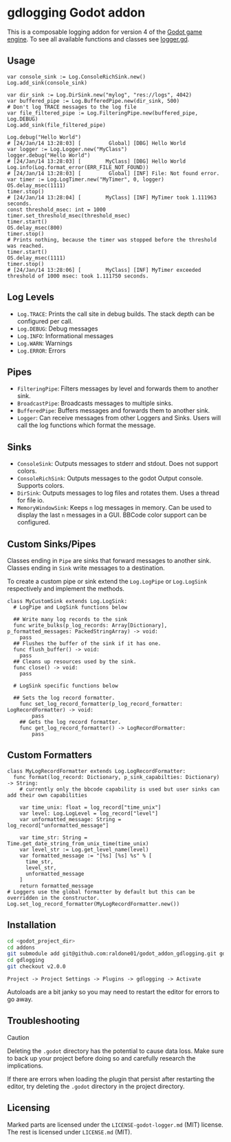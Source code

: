 # gdlogging Godot addon

This is a composable logging addon for version 4 of the [Godot game engine](https://godotengine.org/).
To see all available functions and classes see [logger.gd](funcs/logger.gd).

## Usage

```gdscript
var console_sink := Log.ConsoleRichSink.new()
Log.add_sink(console_sink)

var dir_sink := Log.DirSink.new("mylog", "res://logs", 4042)
var buffered_pipe := Log.BufferedPipe.new(dir_sink, 500)
# Don't log TRACE messages to the log file
var file_filtered_pipe := Log.FilteringPipe.new(buffered_pipe, Log.DEBUG)
Log.add_sink(file_filtered_pipe)

Log.debug("Hello World")
# [24/Jan/14 13:28:03] [         Global] [DBG] Hello World
var logger := Log.Logger.new("MyClass")
logger.debug("Hello World")
# [24/Jan/14 13:28:03] [        MyClass] [DBG] Hello World
Log.info(Log.format_error(ERR_FILE_NOT_FOUND))
# [24/Jan/14 13:28:03] [         Global] [INF] File: Not found error.
var timer := Log.LogTimer.new("MyTimer", 0, logger)
OS.delay_msec(1111)
timer.stop()
# [24/Jan/14 13:28:04] [        MyClass] [INF] MyTimer took 1.111963 seconds.
const threshold_msec: int = 1000
timer.set_threshold_msec(threshold_msec)
timer.start()
OS.delay_msec(800)
timer.stop()
# Prints nothing, because the timer was stopped before the threshold was reached.
timer.start()
OS.delay_msec(1111)
timer.stop()
# [24/Jan/14 13:28:06] [        MyClass] [INF] MyTimer exceeded threshold of 1000 msec: took 1.111750 seconds.
```

## Log Levels

* `Log.TRACE`: Prints the call site in debug builds. The stack depth can be configured per call.
* `Log.DEBUG`: Debug messages
* `Log.INFO`: Informational messages
* `Log.WARN`: Warnings
* `Log.ERROR`: Errors

## Pipes

* `FilteringPipe`: Filters messages by level and forwards them to another sink.
* `BroadcastPipe`: Broadcasts messages to multiple sinks.
* `BufferedPipe`: Buffers messages and forwards them to another sink.
* `Logger`: Can receive messages from other Loggers and Sinks. Users will call the log functions which format the message.

## Sinks

* `ConsoleSink`: Outputs messages to stderr and stdout. Does not support colors.
* `ConsoleRichSink`: Outputs messages to the godot Output console. Supports colors.
* `DirSink`: Outputs messages to log files and rotates them. Uses a thread for file io.
* `MemoryWindowSink`: Keeps `n` log messages in memory. Can be used to display the last `n` messages in a GUI. BBCode color support can be configured.

## Custom Sinks/Pipes

Classes ending in `Pipe` are sinks that forward messages to another sink.
Classes ending in `Sink` write messages to a destination.

To create a custom pipe or sink extend the `Log.LogPipe` or `Log.LogSink` respectively and implement the methods.

```gdscript
class MyCustomSink extends Log.LogSink:
  # LogPipe and LogSink functions below

  ## Write many log records to the sink
  func write_bulks(p_log_records: Array[Dictionary], p_formatted_messages: PackedStringArray) -> void:
    pass
  ## Flushes the buffer of the sink if it has one.
  func flush_buffer() -> void:
    pass
  ## Cleans up resources used by the sink.
  func close() -> void:
    pass

  # LogSink specific functions below

  ## Sets the log record formatter.
	func set_log_record_formatter(p_log_record_formatter: LogRecordFormatter) -> void:
		pass
	## Gets the log record formatter.
	func get_log_record_formatter() -> LogRecordFormatter:
		pass
```

## Custom Formatters

```gdscript
class MyLogRecordFormatter extends Log.LogRecordFormatter:
  func format(log_record: Dictionary, p_sink_capabilties: Dictionary) -> String:
    # currently only the bbcode capability is used but user sinks can add their own capabilities

    var time_unix: float = log_record["time_unix"]
    var level: Log.LogLevel = log_record["level"]
    var unformatted_message: String = log_record["unformatted_message"]

    var time_str: String = Time.get_date_string_from_unix_time(time_unix)
    var level_str := Log.get_level_name(level)
    var formatted_message := "[%s] [%s] %s" % [
      time_str,
      level_str,
      unformatted_message
    ]
    return formatted_message
# Loggers use the global formatter by default but this can be overridden in the constructor.
Log.set_log_record_formatter(MyLogRecordFormatter.new())
```

## Installation

```bash
cd <godot_project_dir>
cd addons
git submodule add git@github.com:raldone01/godot_addon_gdlogging.git gdlogging
cd gdlogging
git checkout v2.0.0
```

`Project -> Project Settings -> Plugins -> gdlogging -> Activate`

Autoloads are a bit janky so you may need to restart the editor for errors to go away.

## Troubleshooting

> [!CAUTION]
> Deleting the `.godot` directory has the potential to cause data loss. Make sure to back up your project before doing so and carefully research the implications.

If there are errors when loading the plugin that persist after restarting the editor, try deleting the `.godot` directory in the project directory.

## Licensing

Marked parts are licensed under the `LICENSE-godot-logger.md` (MIT) license.
The rest is licensed under `LICENSE.md` (MIT).
